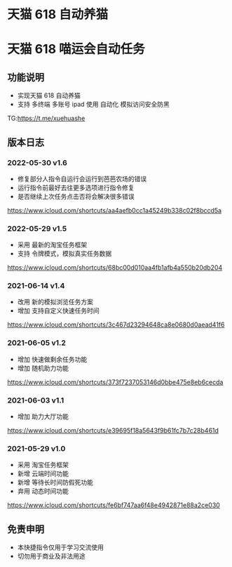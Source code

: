 # 天猫 618 自动养猫

# 天猫 618 喵运会自动任务

## 功能说明

- 实现天猫 618 自动养猫
- 支持 多终端 多账号 ipad 使用 自动化 模拟访问安全防黑

TG:https://t.me/xuehuashe

## 版本日志

### 2022-05-30 v1.6

- 修复部分人指令自运行会运行到芭芭农场的错误
- 运行指令前最好去往更多选项进行指令修复
- 是否继续上次任务点击否将会解决很多错误
  
https://www.icloud.com/shortcuts/aa4aefb0cc1a45249b338c02f8bccd5a

### 2022-05-29 v1.5

- 采用 最新的淘宝任务框架
- 支持 令牌模式，模拟真实任务数据

https://www.icloud.com/shortcuts/68bc00d010aa4fb1afb4a550b20db204

### 2021-06-14 v1.4

- 改用 新的模拟浏览任务方案
- 增加 支持自定义快速任务时间

https://www.icloud.com/shortcuts/3c467d23294648ca8e0680d0aead41f6

### 2021-06-05 v1.2

- 增加 快速做剩余任务功能
- 增加 随机助力功能

https://www.icloud.com/shortcuts/373f7237053146d0bbe475e8eb6cecda

### 2021-06-03 v1.1

- 增加 助力大厅功能

https://www.icloud.com/shortcuts/e39695f18a5643f9b61fc7b7c28b461d

### 2021-05-29 v1.0

- 采用 淘宝任务框架
- 新增 云端时间功能
- 新增 等待长时间防假死功能
- 弃用 动态时间功能

https://www.icloud.com/shortcuts/fe6bf747aa6f48e4942871e88a2ce030

## 免责申明

- 本快捷指令仅用于学习交流使用
- 切勿用于商业及非法用途
